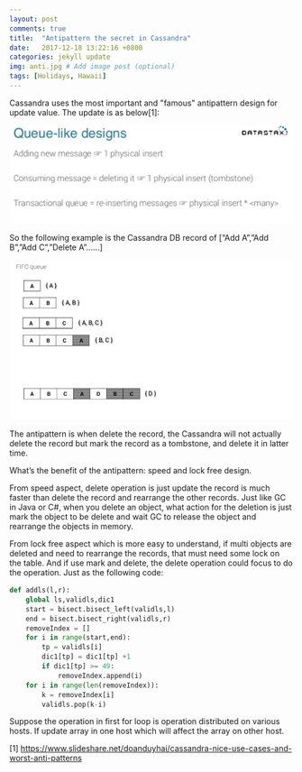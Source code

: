```yaml
---
layout: post
comments: true
title:  "Antipattern the secret in Cassandra"
date:   2017-12-18 13:22:16 +0800
categories: jekyll update
img: anti.jpg # Add image post (optional)
tags: [Holidays, Hawaii]
---
```

Cassandra uses the most important and "famous" antipattern design for update value. The update is as below[1]: 

![cassandra](/media/AntiPattern/image1.jpg)

So the following example is the Cassandra DB record of [“Add A”,”Add B”,”Add C”,”Delete A”……]

![cassandra](/media/AntiPattern/image2.jpg)


The antipattern is when delete the record, the Cassandra will not actually delete the record but mark the record as a tombstone, and delete it in latter time.

What’s the benefit of the antipattern: speed and lock free design.

From speed aspect, delete operation is just update the record is much faster than delete the record and rearrange the other records. Just like GC in Java or C#, when you delete an object, what action for the deletion is just mark the object to be delete and wait GC to release the object and rearrange the objects in memory.

From lock free aspect which is more easy to understand, if multi objects are deleted and need to rearrange the records, that must need some lock on the table. And if use mark and delete, the delete operation could focus to do the operation. Just as the following code:

```python
def addls(l,r):
    global ls,validls,dic1
    start = bisect.bisect_left(validls,l)
    end = bisect.bisect_right(validls,r)
    removeIndex = []
    for i in range(start,end):
        tp = validls[i]
        dic1[tp] = dic1[tp] +1
        if dic1[tp] >= 49:
            removeIndex.append(i)
    for i in range(len(removeIndex)):
        k = removeIndex[i]
        validls.pop(k-i) 
```


Suppose the operation in first for loop is operation distributed on various hosts. If update array in one host which will affect the array on other host.

[1] https://www.slideshare.net/doanduyhai/cassandra-nice-use-cases-and-worst-anti-patterns

[jekyll-docs]: https://jekyllrb.com/docs/home
[jekyll-gh]:   https://github.com/jekyll/jekyll
[jekyll-talk]: https://talk.jekyllrb.com/
